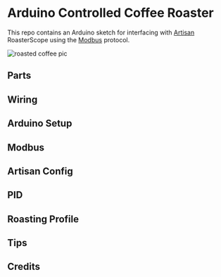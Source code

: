 # Arduino Controlled Coffee Roaster

This repo contains an Arduino sketch for interfacing with [Artisan](https://github.com/artisan-roaster-scope/artisan) RoasterScope using the [Modbus](https://en.wikipedia.org/wiki/Modbus) protocol.

![roasted coffee pic](images/20170324_152822.jpg)



## Parts

## Wiring

## Arduino Setup

## Modbus

## Artisan Config

## PID

## Roasting Profile

## Tips

## Credits
